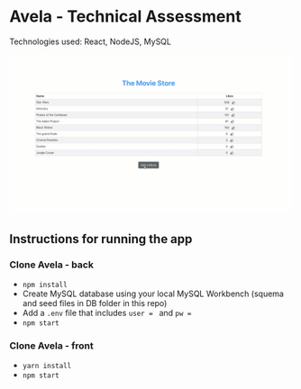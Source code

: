 # Avela - Technical Assessment

Technologies used: React, NodeJS, MySQL

![Avela-page](./avela.gif)

## Instructions for running the app

### Clone Avela - back
* `npm install`
* Create MySQL database using your local MySQL Workbench (squema and seed files in DB folder in this repo)
* Add a `.env` file that includes `user = ` and `pw = `
* `npm start`

### Clone Avela - front
* `yarn install`
* `npm start`
